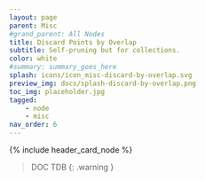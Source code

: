 ```yaml
---
layout: page
parent: Misc
#grand_parent: All Nodes
title: Discard Points by Overlap
subtitle: Self-pruning but for collections.
color: white
#summary: summary_goes_here
splash: icons/icon_misc-discard-by-overlap.svg
preview_img: docs/splash-discard-by-overlap.png
toc_img: placeholder.jpg
tagged: 
    - node
    - misc
nav_order: 6
---
```


{% include header_card_node %}

> DOC TDB
{: .warning }